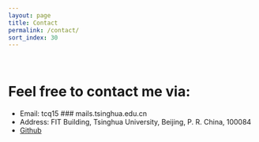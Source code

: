 ```yaml
---
layout: page
title: Contact
permalink: /contact/
sort_index: 30
---
```


<br/>

Feel free to contact me via:
================

* Email: tcq15 ### mails.tsinghua.edu.cn
* Address: FIT Building, Tsinghua University, Beijing, P. R. China, 100084
* <a target="_blank" href="http://github.com/ChuanqiTan">Github</a>

